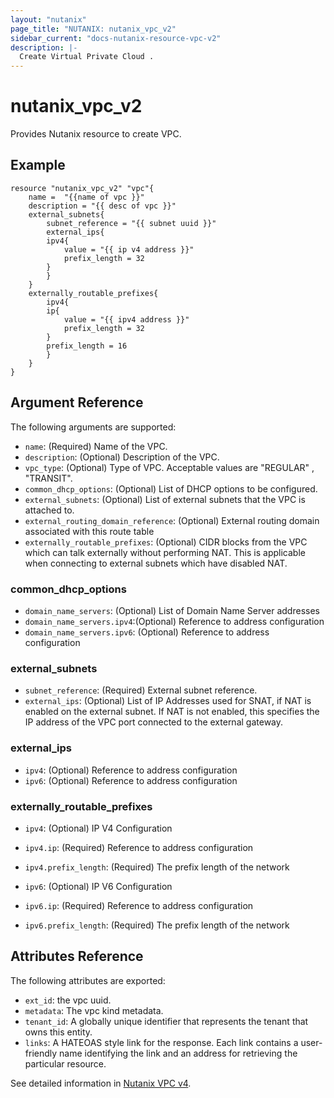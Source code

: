 ```yaml
---
layout: "nutanix"
page_title: "NUTANIX: nutanix_vpc_v2"
sidebar_current: "docs-nutanix-resource-vpc-v2"
description: |-
  Create Virtual Private Cloud .
---
```


# nutanix_vpc_v2

Provides Nutanix resource to create VPC.

## Example

```hcl
resource "nutanix_vpc_v2" "vpc"{
	name =  "{{name of vpc }}"
	description = "{{ desc of vpc }}"
	external_subnets{
		subnet_reference = "{{ subnet uuid }}"
		external_ips{
		ipv4{
			value = "{{ ip v4 address }}"
			prefix_length = 32
		}
		}
	}
	externally_routable_prefixes{
		ipv4{
		ip{
			value = "{{ ipv4 address }}"
			prefix_length = 32
		}
		prefix_length = 16
		}
	}
}
```

## Argument Reference

The following arguments are supported:

- `name`: (Required) Name of the VPC.
- `description`: (Optional) Description of the VPC.
- `vpc_type`: (Optional) Type of VPC. Acceptable values are "REGULAR" , "TRANSIT".
- `common_dhcp_options`: (Optional) List of DHCP options to be configured.
- `external_subnets`: (Optional) List of external subnets that the VPC is attached to.
- `external_routing_domain_reference`: (Optional) External routing domain associated with this route table
- `externally_routable_prefixes`: (Optional) CIDR blocks from the VPC which can talk externally without performing NAT. This is applicable when connecting to external subnets which have disabled NAT.

### common_dhcp_options

- `domain_name_servers`: (Optional) List of Domain Name Server addresses
- `domain_name_servers.ipv4`:(Optional) Reference to address configuration
- `domain_name_servers.ipv6`: (Optional) Reference to address configuration

### external_subnets

- `subnet_reference`: (Required) External subnet reference.
- `external_ips`: (Optional) List of IP Addresses used for SNAT, if NAT is enabled on the external subnet. If NAT is not enabled, this specifies the IP address of the VPC port connected to the external gateway.

### external_ips

- `ipv4`: (Optional) Reference to address configuration
- `ipv6`: (Optional) Reference to address configuration

### externally_routable_prefixes

- `ipv4`: (Optional) IP V4 Configuration
- `ipv4.ip`: (Required) Reference to address configuration
- `ipv4.prefix_length`: (Required) The prefix length of the network

- `ipv6`: (Optional) IP V6 Configuration
- `ipv6.ip`: (Required) Reference to address configuration
- `ipv6.prefix_length`: (Required) The prefix length of the network

## Attributes Reference

The following attributes are exported:

- `ext_id`: the vpc uuid.
- `metadata`: The vpc kind metadata.
- `tenant_id`: A globally unique identifier that represents the tenant that owns this entity.
- `links`: A HATEOAS style link for the response. Each link contains a user-friendly name identifying the link and an address for retrieving the particular resource.

See detailed information in [Nutanix VPC v4](https://developers.nutanix.com/api-reference?namespace=networking&version=v4.0).
